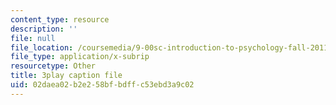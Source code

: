 ```yaml
---
content_type: resource
description: ''
file: null
file_location: /coursemedia/9-00sc-introduction-to-psychology-fall-2011/02daea02b2e258bfbdffc53ebd3a9c02_lanmHS0JwYI.vtt
file_type: application/x-subrip
resourcetype: Other
title: 3play caption file
uid: 02daea02-b2e2-58bf-bdff-c53ebd3a9c02
---
```

